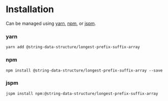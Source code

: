 # Installation

Can be managed using
[yarn](https://yarnpkg.com/en/docs),
[npm](https://docs.npmjs.com),
or [jspm](https://jspm.org/docs).


### yarn
```terminal
yarn add @string-data-structure/longest-prefix-suffix-array
```

### npm
```terminal
npm install @string-data-structure/longest-prefix-suffix-array --save
```

### jspm
```terminal
jspm install npm:@string-data-structure/longest-prefix-suffix-array
```
